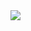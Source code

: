 <img src="https://capsule-render.vercel.app/api?type=cylinder&color=0:84fab0,100:8fd3f4&height=140&section=header&text=Hello%20I'm%20soomin&fontSize=85&animation=scalein"/>

